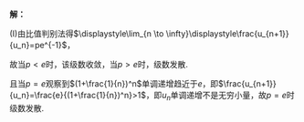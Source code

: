 **解：** 

(I)由比值判别法得$\displaystyle\lim_{n \to \infty}\displaystyle\frac{u_{n+1}}{u_n}=pe^{-1}$， 

故当$p<e$时，该级数收敛，当$p>e$时，级数发散.

且当$p=e$观察到$(1+\frac{1}{n})^n$单调递增趋近于$e$，即$\frac{u_{n+1}}{u_n}=\frac{e}{(1+\frac{1}{n})^n}>1$，即$u_n$单调递增不是无穷小量，故$p=e$时级数发散.